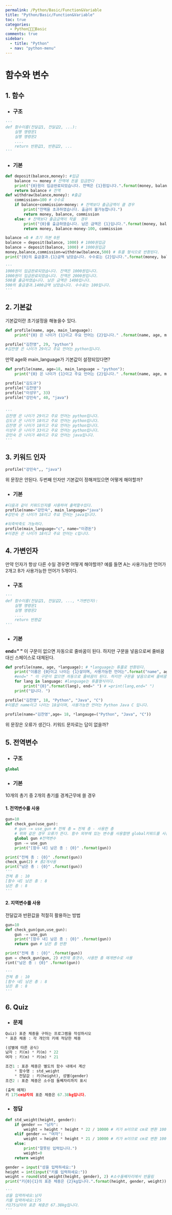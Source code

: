 ```yaml
---
permalink: /Python/Basic/Function&Variable
title: "Python/Basic/Function&Variable"
toc: true
categories:
  - Python🧑🏻‍💻Basic
comments: true
sidebar:
  - title: "Python"
  - nav: "python-menu"
---
```


# 함수와 변수

## 1. 함수

- ### 구조

```python
'''
def 함수이름(전달값1, 전달값2, ...):
    실행 명령문1
    실행 명령문2
    ....
    return 반환값1, 반환값2, ...
'''
```

- ### 기본

```python
def deposit(balance,money): #입금
    balance += money # 잔액에 돈을 입금한다
    print("{0}원이 입금완료되었습니다. 잔액은 {1}원입니다.".format(money, balance))
    return balance # 잔액
def withdraw(balance,money): #출금
    commission=100 # 수수료
    if balance+commission<money: # 잔액보다 출금금액이 클 경우
        print("잔액을 초과하였습니다. 출금이 불가능합니다.")
        return money, balance, commission
    else: # 잔액보다 출금금액이 작을  경우
        print("{0}를 출금하였습니다. 남은 금액은 {1}입니다.".format(money, balance-money-100))
        return money, balance-money-100, commission

balance =0 # 초기 자본 0원
balance = deposit(balance, 1000) # 1000원입금
balance = deposit(balance, 1000) # 1000원입금
money,balance,commission=withdraw(balance,500) # 튜플 형식으로 반환된다.
print("{0}의 출금결과.{1}금액 남았습니다. 수수료는 {2}입니다.".format(money, balance, commission))

'''
1000원이 입금완료되었습니다. 잔액은 1000원입니다.
1000원이 입금완료되었습니다. 잔액은 2000원입니다.
500를 출금하였습니다. 남은 금액은 1400입니다.
500의 출금결과.1400금액 남았습니다. 수수료는 100입니다.
'''
```

## 2. 기본값

기본값이란 초기설정을 해놓을수 있다.

```python
def profile(name, age, main_language):
    print("{0} 은 나이가 {1}이고 주요 언어는 {2}입니다." .format(name, age, main_language))

profile("김찬영", 29, "python")
#김찬영 은 나이가 29이고 주요 언어는 python입니다.
```

만약 age와 main_language가 기본값이 설정되있다면?

```python
def profile(name, age=18, main_language = "python"):
    print("{0} 은 나이가 {1}이고 주요 언어는 {2}입니다." .format(name, age, main_language))

profile("김도규")
profile("김찬영")
profile("이성우", 33)
profile("강민숙", 40, "java")


'''
김찬영 은 나이가 29이고 주요 언어는 python입니다.
김도규 은 나이가 18이고 주요 언어는 python입니다.
김찬영 은 나이가 18이고 주요 언어는 python입니다.
이성우 은 나이가 33이고 주요 언어는 python입니다.
강민숙 은 나이가 40이고 주요 언어는 java입니다.
'''
```

## 3. 키워드 인자

```python
profile("강민숙",, "java")
```

위 문장은 안된다. 두번째 인자만 기본값이 정해져있으면 어떻게 해야할까?

- ### 기본

```python
#다음과 같이 키워드인자를 사용하여 출력할수있다.
profile(name="강민숙", main_language="java")
#강민숙 은 나이가 18이고 주요 언어는 java입니다.

#뒤죽박죽도 가능하다.
profile(main_language="c", name="이경돈")
#이경돈 은 나이가 18이고 주요 언어는 c입니다.
```

## 4. 가변인자

만약 인자가 항상 다른 수일 경우면 어떻게 해야할까?
예를 들면 A는 사용가능한 언어가 2개고 B가 사용가능한 언어가 5개이다.

- ### 구조

```python
'''
def 함수이름(전달값1, 전달값2, ..., *가변인자):
    실행 명령문1
    실행 명령문2
    ....
    return 반환값
'''
```

- ### 기본

**end=" "** 이 구문이 없으면 자동으로 줄바꿈이 된다. 하지만 구문을 넣음으로써 줄바꿈대신 스페이스로 대체된다.

```python
def profile(name, age, *language): # *language는 튜플로 반환된다.
    print("이름은 {0}이고 나이는 {1}살이며, 사용가능한 언어는".format("name", age), end=" ")
    #end=" " 이 구문이 없으면 자동으로 줄바꿈이 된다. 하지만 구문을 넣음으로써 줄바꿈대신 스페이스로 대체된다.
    for lang in language: #language는 튜플형식이다.
        print("{0}".format(lang), end=" ") # =print(lang,end=" ")
    print("입니다. ")

profile("김찬영", 18, "Python", "Java", "C")
#이름은 name이고 나이는 18살이며, 사용가능한 언어는 Python Java C 입니다.
```

```python
profile(name="김찬영",age= 18, *langauge=("Python", "Java", "C"))
```

위 문장은 오류가 생긴다. 키워드 문자로는 답이 없을까?

## 5. 전역변수

- ### 구조

```python
global
```

- ### 기본

10개의 총기 중 2개의 총기를 경계근무에 쓸 경우

#### 1. 전역변수를 사용

```python
gun=10
def check_gun(use_gun):
    # gun -= use_gun # 전체 총 = 전체 총 - 사용한 총
    # 위와 같은 경우 오류가 뜬다. 함수 외부에 있는 변수를 사용할땐 global키워드를 사용한다.
    global gun #전역변수
    gun -= use_gun
    print("[함수 내] 남은 총 : {0}" .format(gun))

print("전체 총 : {0}" .format(gun))
check_gun(2) # 총2개사용
print("남은 총 : {0}" .format(gun))
'''
전체 총 : 10
[함수 내] 남은 총 : 8
남은 총 : 8
'''
```

#### 2. 지역변수를 사용

전달값과 반환값을 적절히 활용하는 방법

```python
gun=10
def check_gun(gun,use_gun):
    gun -= use_gun
    print("[함수 내] 남은 총 : {0}" .format(gun))
    return gun # 남은 총 반환

print("전체 총 : {0}" .format(gun))
gun = check_gun(gun, 2) #현재 총갯수, 사용한 총 매개변수로 사용
rint("남은 총 : {0}" .format(gun))

'''
전체 총 : 10
[함수 내] 남은 총 : 8
남은 총 : 8
'''
```

## 6. Quiz

- ### 문제

```python
Quiz) 표준 체중을 구하는 프로그램을 작성하시오
* 표준 체중 : 각 개인의 키에 적당한 체중

(성별에 따른 공식)
남자 : 키(m) * 키(m) * 22
여자 : 키(m) * 키(m) * 21

조건1 : 표준 체중은 별도의 함수 내에서 계산
    * 함수명 : std_weight
    * 전달값 : 키(height), 성별(gender)
조건2 : 표준 체중은 소수점 둘째자리까지 표시

(출력 예제)
키 175cm남자의 표준 체중은 67.38kg입니다.
```

- ### 정답

```python
def std_weight(height, gender):
    if gender == "남자":
        weight = height * height * 22 / 10000 # 키가 m이므로 cm로 변환 100*100
    elif gender == "여자":
        weight = height * height * 21 / 10000 # 키가 m이므로 cm로 변환 100*100
    else:
        print("잘못된 입력입니다.")
        weight=0
    return weight

gender = input("성을 입력하세요:")
height = int(input("키를 입력하세요:"))
weight = round(std_weight(height, gender), 2) #소수둘째자리에서 반올림
print("키{0}{1}의 표준 체중은 {2}kg입니다.".format(height, gender, weight))

'''
성을 입력하세요:남자
키를 입력하세요:175
키175남자의 표준 체중은 67.38kg입니다.
'''
```
